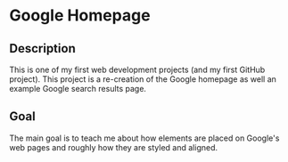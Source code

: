 # Google Homepage

## Description

This is one of my first web development projects (and my first GitHub project). This project is a re-creation of the Google homepage as well an example Google search results page.

## Goal

The main goal is to teach me about how elements are placed on Google's web pages and roughly how they are styled and aligned.
